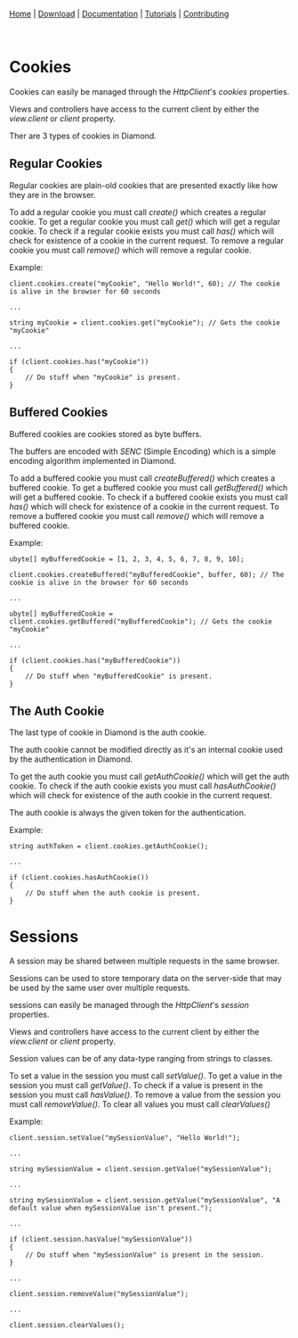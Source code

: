 [Home](https://diamondmvc.github.io/Diamond/) | [Download](https://diamondmvc.github.io/Diamond/download) | [Documentation](https://diamondmvc.github.io/Diamond/docs) | [Tutorials](https://diamondmvc.github.io/Diamond/tutorials) | [Contributing](https://diamondmvc.github.io/Diamond/contributing)

<br>

# Cookies

Cookies can easily be managed through the *HttpClient*'s *cookies* properties.

Views and controllers have access to the current client by either the *view.client* or *client* property.

Ther are 3 types of cookies in Diamond.

## Regular Cookies

Regular cookies are plain-old cookies that are presented exactly like how they are in the browser.

To add a regular cookie you must call *create()* which creates a regular cookie.
To get a regular cookie you must call *get()* which will get a regular cookie.
To check if a regular cookie exists you must call *has()* which will check for existence of a cookie in the current request.
To remove a regular cookie you must call *remove()* which will remove a regular cookie.

Example:

```
client.cookies.create("myCookie", "Hello World!", 60); // The cookie is alive in the browser for 60 seconds

...

string myCookie = client.cookies.get("myCookie"); // Gets the cookie "myCookie"

...

if (client.cookies.has("myCookie"))
{
    // Do stuff when "myCookie" is present.
}
```

## Buffered Cookies

Buffered cookies are cookies stored as byte buffers.

The buffers are encoded with *SENC* (Simple Encoding) which is a simple encoding algorithm implemented in Diamond.

To add a buffered cookie you must call *createBuffered()* which creates a buffered cookie.
To get a buffered cookie you must call *getBuffered()* which will get a buffered cookie.
To check if a buffered cookie exists you must call *has()* which will check for existence of a cookie in the current request.
To remove a buffered cookie you must call *remove()* which will remove a buffered cookie.

Example:

```
ubyte[] myBufferedCookie = [1, 2, 3, 4, 5, 6, 7, 8, 9, 10];

client.cookies.createBuffered("myBufferedCookie", buffer, 60); // The cookie is alive in the browser for 60 seconds

...

ubyte[] myBufferedCookie = client.cookies.getBuffered("myBufferedCookie"); // Gets the cookie "myCookie"

...

if (client.cookies.has("myBufferedCookie"))
{
    // Do stuff when "myBufferedCookie" is present.
}
```

## The Auth Cookie

The last type of cookie in Diamond is the auth cookie.

The auth cookie cannot be modified directly as it's an internal cookie used by the authentication in Diamond.

To get the auth cookie you must call *getAuthCookie()* which will get the auth cookie.
To check if the auth cookie exists you must call *hasAuthCookie()* which will check for existence of the auth cookie in the current request.

The auth cookie is always the given token for the authentication.

Example:
```
string authToken = client.cookies.getAuthCookie();

...

if (client.cookies.hasAuthCookie())
{
    // Do stuff when the auth cookie is present.
}
```

# Sessions

A session may be shared between multiple requests in the same browser.

Sessions can be used to store temporary data on the server-side that may be used by the same user over multiple requests.

sessions can easily be managed through the *HttpClient*'s *session* properties.

Views and controllers have access to the current client by either the *view.client* or *client* property.

Session values can be of any data-type ranging from strings to classes.

To set a value in the session you must call *setValue()*.
To get a value in the session you must call *getValue()*.
To check if a value is present in the session you must call *hasValue()*.
To remove a value from the session you must call *removeValue()*.
To clear all values you must call *clearValues()*

Example:

```
client.session.setValue("mySessionValue", "Hello World!");

...

string mySessionValue = client.session.getValue("mySessionValue");

...

string mySessionValue = client.session.getValue("mySessionValue", "A default value when mySessionValue isn't present.");

...

if (client.session.hasValue("mySessionValue"))
{
    // Do stuff when "mySessionValue" is present in the session.
}

...

client.session.removeValue("mySessionValue");

...

client.session.clearValues();
```


